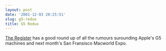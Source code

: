 ```yaml
---
layout: post
date: '2001-12-03 20:25:51'
slug: g5-redux
title: G5 Redux
---
```


[The Register](http://www.theregister.co.uk/content/39/23158.html) has a good round up of all the rumours surounding Apple's G5 machines and next month's San Fransisco Macworld Expo.